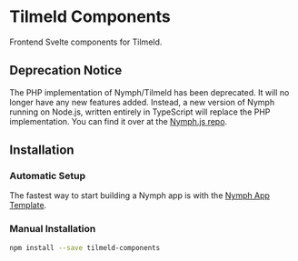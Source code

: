 # Tilmeld Components

Frontend Svelte components for Tilmeld.

## Deprecation Notice

The PHP implementation of Nymph/Tilmeld has been deprecated. It will no longer have any new features added. Instead, a new version of Nymph running on Node.js, written entirely in TypeScript will replace the PHP implementation. You can find it over at the [Nymph.js repo](https://github.com/sciactive/nymphjs).

## Installation

### Automatic Setup

The fastest way to start building a Nymph app is with the [Nymph App Template](https://github.com/hperrin/nymph-template).

### Manual Installation

```sh
npm install --save tilmeld-components
```
